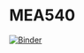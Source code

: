 # MEA540

[![Binder](https://mybinder.org/badge_logo.svg)](https://mybinder.org/v2/gh/stu-bishop/MEA540/master?filepath=thermal_wind.ipynb?urlpath=lab)
